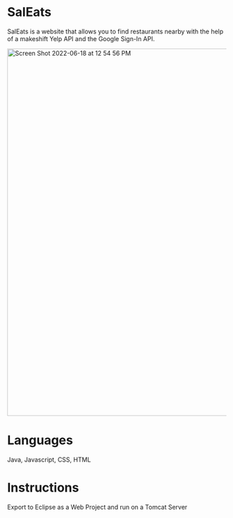 # SalEats

SalEats is a website that allows you to find restaurants nearby with the help of a makeshift Yelp API and the Google Sign-In API. 

<img width="844" alt="Screen Shot 2022-06-18 at 12 54 56 PM" src="https://user-images.githubusercontent.com/34591059/174455311-1a5eab70-6e14-48c7-982e-c3908e6d06ea.png">

# Languages

Java, Javascript, CSS, HTML

# Instructions 

Export to Eclipse as a Web Project and run on a Tomcat Server
